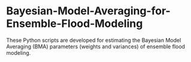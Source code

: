 # Bayesian-Model-Averaging-for-Ensemble-Flood-Modeling
These Python scripts are developed for estimating the Bayesian Model Averaging (BMA) parameters (weights and variances) of ensemble flood modeling.
